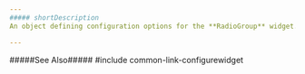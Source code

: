 ```yaml
---
##### shortDescription
An object defining configuration options for the **RadioGroup** widget.

---
```

#####See Also#####
#include common-link-configurewidget